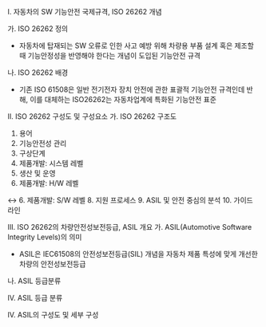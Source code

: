 I. 자동차의 SW 기능안전 국제규격, ISO 26262 개념

가. ISO 26262 정의
- 자동차에 탑재되는 SW 오류로 인한 사고 예방  위해 차량용 부품 설계 혹은 제조할 때 기능안정성을 반영해야 한다는 개념이 도입된 기능안전 규격

나. ISO 26262 배경
- 기존 ISO 61508은 일반 전기전자 장치 안전에 관한 표괄적 기능안전 규격인데 반해, 이를 대체하는 ISO26262는 자동차업계에 특화된 기능안전 표준

II. ISO 26262 구성도 및 구성요소
가. ISO 26262 구조도
1. 용어
2.  기능안전성 관리
3. 구상단계
4. 제품개발: 시스템 레벨
7. 생산 및 운영
5. 제품개발: H/W 레벨

↔
6. 제품개발: S/W 레벨
8. 지원 프로세스
9. ASIL 및 안전 중심의 분석
10. 가이드라인


III. ISO 26262의 차량안전성보전등급, ASIL 개요
가. ASIL(Automotive Software Integrity Levels)의 의미
- ASIL은 IEC61508의 안전성보전등급(SIL) 개념을 자동차 제품 특성에 맞게 개선한 차량의 안전성보전등급

나. ASIL 등급분류


IV. ASIL 등급  분류


IV. ASIL의 구성도 및 세부 구성
